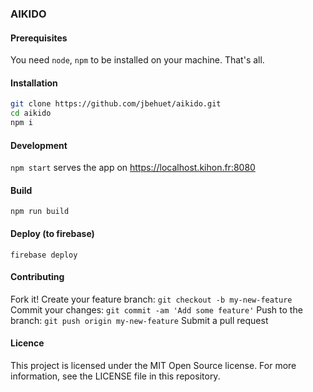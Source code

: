 ### AIKIDO

#### Prerequisites

You need `node`, `npm` to be installed on your machine. That's all.

#### Installation

```bash
git clone https://github.com/jbehuet/aikido.git   
cd aikido
npm i
```

#### Development

`npm start` serves the app on https://localhost.kihon.fr:8080

#### Build

`npm run build`

#### Deploy (to firebase)

`firebase deploy`

#### Contributing

Fork it! 
Create your feature branch: `git checkout -b my-new-feature` 
Commit your changes: `git commit -am 'Add some feature'` 
Push to the branch: `git push origin my-new-feature` 
Submit a pull request 


#### Licence

This project is licensed under the MIT Open Source license. For more information, see the LICENSE file in this repository.

